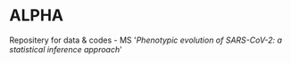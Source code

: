 # ALPHA
Repositery for data & codes - MS '*Phenotypic evolution of SARS-CoV-2: a statistical inference approach*'

